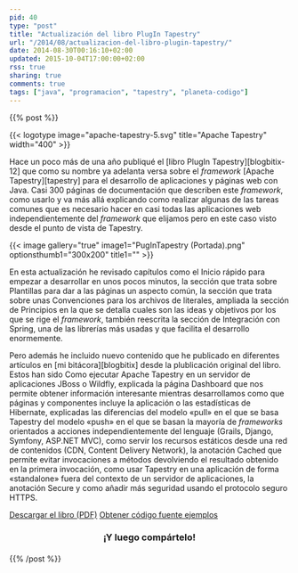 ```yaml
---
pid: 40
type: "post"
title: "Actualización del libro PlugIn Tapestry"
url: "/2014/08/actualizacion-del-libro-plugin-tapestry/"
date: 2014-08-30T00:16:10+02:00
updated: 2015-10-04T17:00:00+02:00
rss: true
sharing: true
comments: true
tags: ["java", "programacion", "tapestry", "planeta-codigo"]
---
```


{{% post %}}

{{< logotype image="apache-tapestry-5.svg" title="Apache Tapestry" width="400" >}}

Hace un poco más de una año publiqué el [libro PlugIn Tapestry][blogbitix-12] que como su nombre ya adelanta versa sobre el _framework_ [Apache Tapestry][tapestry] para el desarrollo de aplicaciones y páginas web con Java. Casi 300 páginas de documentación que describen este _framework_, como usarlo y va más allá explicando como realizar algunas de las tareas comunes que es necesario hacer en casi todas las aplicaciones web independientemente del _framework_ que elijamos pero en este caso visto desde el punto de vista de Tapestry.

{{< image
    gallery="true"
    image1="PugInTapestry (Portada).png" optionsthumb1="300x200" title1="" >}}

En esta actualización he revisado capítulos como el Inicio rápido para empezar a desarrollar en unos pocos minutos, la sección que trata sobre Plantillas para dar a las páginas un aspecto común, la sección que trata sobre unas Convenciones para los archivos de literales, ampliada la sección de Principios en la que se detalla cuales son las ideas y objetivos por los que se rige el _framework_, también reescrita la sección de Integración con Spring, una de las librerías más usadas y que facilita el desarrollo enormemente.

Pero además he incluido nuevo contenido que he publicado en diferentes artículos en [mi bitácora][blogbitix] desde la plublicación original del libro. Estos han sido Como ejecutar Apache Tapestry en un servidor de aplicaciones JBoss o Wildfly, explicada la página Dashboard que nos permite obtener información interesante mientras desarrollamos como que páginas y componentes incluye la aplicación o las estadísticas de Hibernate, explicadas las diferencias del modelo «pull» en el que se basa Tapestry del modelo «push» en el que se basan la mayoría de _frameworks_ orientados a acciones independientemente del lenguaje (Grails, Django, Symfony, ASP.NET MVC), como servir los recursos estáticos desde una red de contenidos (CDN, Content Delivery Network), la anotación Cached que permite evitar invocaciones a métodos devolviendo el resultado obtenido en la primera invocación, como usar Tapestry en una aplicación de forma «standalone» fuera del contexto de un servidor de aplicaciones, la anotación Secure y como añadir más seguridad usando el protocolo seguro HTTPS.

<div class="buttons">
    <a href="https://picodotdev.github.io/blog-bitix/assets/custom/PlugInTapestry.pdf" class="btn btn-lg btn-success">Descargar el libro (PDF)</a>
    <a href="https://github.com/picodotdev/blog-ejemplos/tree/master/PlugInTapestry" class="btn btn-lg btn-success">Obtener código fuente ejemplos</a>
</div>

<div class="share-this" style="text-align: center; margin-bottom: 20px">
    <h3>¡Y luego compártelo!</h3>
</div>

{{% /post %}}
